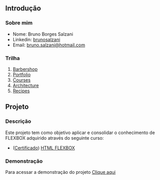 ## Introdução

### Sobre mim
* Nome: Bruno Borges Salzani
* Linkedin: <a href="https://www.linkedin.com/in/brunosalzani/" target="_blank">brunosalzani</a>
* Email: <a href="mailto:bruno.salzani@hotmail.com" target="_blank">bruno.salzani@hotmail.com</a>

### Trilha
1. <a href="https://github.com/bruno-salzani/project-html-barbershop" target="_blank">Barbershop</a>
2. <a href="https://github.com/bruno-salzani/project-html-portfolio" target="_blank">Portfolio</a>
3. <a href="https://github.com/bruno-salzani/project-html-courses" target="_blank">Courses</a>
4. <a href="#" target="_blank">Architecture</a>
5. <a href="#" target="_blank">Recipes</a>

## Projeto

### Descrição
Este projeto tem como objetivo aplicar e consolidar o conhecimento de FLEXBOX adquirido através do seguinte curso:

* (<a href="https://cursos.alura.com.br/certificate/1e25c3b2-d4e9-4e0b-aaa6-8033fa1afb0c" target="_blank">Certificado</a>) 
<a href="https://cursos.alura.com.br/course/posicione-elementos-com-flexbox" target="_blank">HTML FLEXBOX</a>

### Demonstração
Para acessar a demonstração do projeto <a href="https://bruno-salzani.github.io/project-html-courses/" target="_blank">Clique aqui</a>


